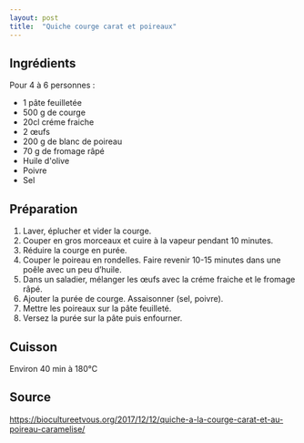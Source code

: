 ```yaml
---
layout: post
title:  "Quiche courge carat et poireaux"
---
```


## Ingrédients

Pour 4 à 6 personnes :
* 1 pâte feuilletée
* 500 g de courge
* 20cl créme fraiche 
* 2 œufs
* 200 g de blanc de poireau
* 70 g de fromage râpé
* Huile d'olive
* Poivre
* Sel

## Préparation

1. Laver, éplucher et vider la courge.
1. Couper en gros morceaux et cuire à la vapeur pendant 10 minutes.
1. Réduire la courge en purée.
1. Couper le poireau en rondelles. Faire revenir 10-15 minutes dans une poêle avec un peu d’huile.
1. Dans un saladier, mélanger les œufs avec la créme fraiche et le fromage râpé.
1. Ajouter la purée de courge. Assaisonner (sel, poivre).
1. Mettre les poireaux sur la pâte feuilleté.
1. Versez la purée sur la pâte puis enfourner.

## Cuisson

Environ 40 min à 180°C

## Source

https://biocultureetvous.org/2017/12/12/quiche-a-la-courge-carat-et-au-poireau-caramelise/ 
